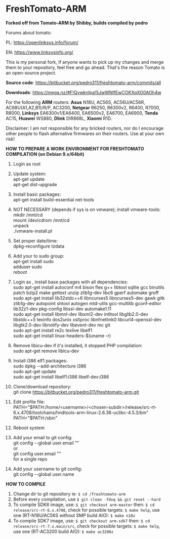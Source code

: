 # **FreshTomato-ARM** #

**Forked off from Tomato-ARM by Shibby, builds compiled by pedro**

Forums about tomato:

PL: https://openlinksys.info/forum/

EN: https://www.linksysinfo.org/

This is my personal fork, If anyone wants to pick up my changes and merge them to your repository, feel free and go ahead. That's the reason Tomato is an open-source project.

**Source code**: https://bitbucket.org/pedro311/freshtomato-arm/commits/all

**Downloads**: https://mega.nz/#F!QywknIpa!5JwWNIfEwCOKXqXG0AOh4w

For the following **ARM** routers: **Asus** N18U, AC56S, AC56U/AC56R, AC68U(A1,A2,B1)/R/P, AC3200, **Netgear** R6250, R6300v2, R6400, R7000, R8000, **Linksys** EA6300v1/EA6400, EA6500v2, EA6700, EA6900, **Tenda** AC15, **Huawei** WS880, **Dlink** DIR868L, **Xiaomi** R1D.

Disclaimer: I am not responsible for any bricked routers, nor do I encourage other people to flash alternative firmwares on their routers. Use at your own risk!


**HOW TO PREPARE A WORK ENVIRONMENT FOR FRESHTOMATO COMPILATION (on Debian 9.x/64bit)**

1. Login as root

2. Update system:  
    apt-get update  
    apt-get dist-upgrade  

3. Install basic packages:  
    apt-get install build-essential net-tools  

4. NOT NECESSARY (depends if sys is on vmware); install vmware-tools:  
    mkdir /mnt/cd  
    mount /dev/cdrom /mnt/cd  
    unpack  
    ./vmware-install.pl  

5. Set proper date/time:  
    dpkg-reconfigure tzdata  

6. Add your <username> to sudo group:  
    apt-get install sudo  
    adduser <username> sudo  
    reboot  

7. Login as <username>, install base packages with all dependencies:  
    sudo apt-get install autoconf m4 bison flex g++ libtool sqlite gcc binutils patch bzip2 make gettext unzip zlib1g-dev libc6 gperf automake groff  
    sudo apt-get install lib32stdc++6 libncurses5 libncurses5-dev gawk gitk zlib1g-dev autopoint shtool autogen mtd-utils gcc-multilib gconf-editor lib32z1-dev pkg-config libssl-dev automake1.11  
    sudo apt-get install libmnl-dev libxml2-dev intltool libglib2.0-dev libstdc++5 texinfo dos2unix xsltproc libnfnetlink0 libcurl4-openssl-dev libgtk2.0-dev libnotify-dev libevent-dev mc git  
    sudo apt-get install re2c texlive libelf1  
    sudo apt-get install linux-headers-$(uname -r)

8. Remove libicu-dev if it's installed, it stopped PHP compilation:  
    sudo apt-get remove libicu-dev  

9. Install i386 elf1 packages:  
    sudo dpkg --add-architecture i386  
    sudo apt-get update  
    sudo apt-get install libelf1:i386 libelf-dev:i386  

10. Clone/download repository:  
    git clone https://bitbucket.org/pedro311/freshtomato-arm.git <chosen-subdir>  

11. Edit profile file:  
    PATH="$PATH:/home/<username>/<chosen-subdir>/release/src-rt-6.x.4708/toolchains/hndtools-arm-linux-2.6.36-uclibc-4.5.3/bin"  
    PATH="$PATH:/sbin"  

12. Reboot system  

13. Add your email to git config:  
    git config --global user.email "<email-address>"  
   or  
    git config user.email "<email-address>"  
   for a single repo  

14. Add your username to git config:  
    git config --global user.name <name>  


**HOW TO COMPILE**

1. Change dir to git repository ie: ```$ cd /freshtomato-arm```  
2. Before every compilation, use ```$ git clean -fdxq && git reset --hard```  
3. To compile SDK6 image, use: ```$ git checkout arm-master``` then: ```$ cd release/src-rt-6.x.4708```, check for possible targets: ```$ make help```, use one (RT-N18U/AC56S without SMP build AIO): ```$ make n18z```  
4. To compile SDK7 image, use: ```$ git checkout arm-sdk7``` then: ```$ cd release/src-rt-7.x.main/src```, check for possible targets: ```$ make help```, use one (RT-AC3200 build AIO): ```$ make ac3200z```  


